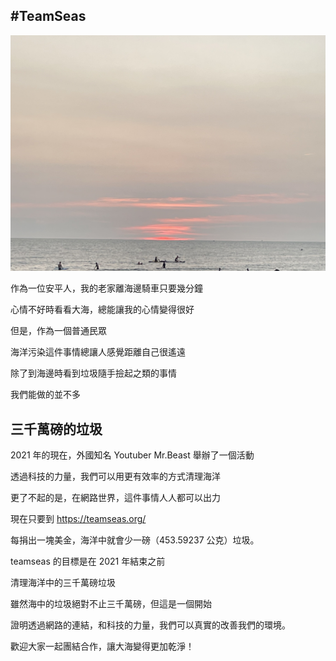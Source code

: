 ## #TeamSeas

![安平海邊日落](assets/anping.png)

作為一位安平人，我的老家離海邊騎車只要幾分鐘

心情不好時看看大海，總能讓我的心情變得很好

但是，作為一個普通民眾

海洋污染這件事情總讓人感覺距離自己很遙遠

除了到海邊時看到垃圾隨手撿起之類的事情

我們能做的並不多

## 三千萬磅的垃圾

2021 年的現在，外國知名 Youtuber Mr.Beast 舉辦了一個活動

透過科技的力量，我們可以用更有效率的方式清理海洋

更了不起的是，在網路世界，這件事情人人都可以出力

現在只要到 <https://teamseas.org/> 

每捐出一塊美金，海洋中就會少一磅（453.59237 公克）垃圾。

teamseas 的目標是在 2021 年結束之前

清理海洋中的三千萬磅垃圾

雖然海中的垃圾絕對不止三千萬磅，但這是一個開始

證明透過網路的連結，和科技的力量，我們可以真實的改善我們的環境。

歡迎大家一起團結合作，讓大海變得更加乾淨！
